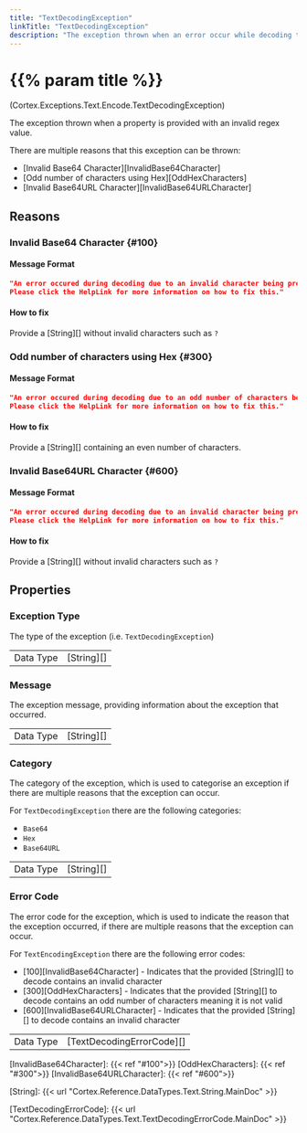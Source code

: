 ```yaml
---
title: "TextDecodingException"
linkTitle: "TextDecodingException"
description: "The exception thrown when an error occur while decoding text."
---
```


# {{% param title %}}

<p class="namespace">(Cortex.Exceptions.Text.Encode.TextDecodingException)</p>

The exception thrown when a property is provided with an invalid regex value.

There are multiple reasons that this exception can be thrown:

- [Invalid Base64 Character][InvalidBase64Character]
- [Odd number of characters using Hex][OddHexCharacters]
- [Invalid Base64URL Character][InvalidBase64URLCharacter]

## Reasons

### Invalid Base64 Character {#100}

#### Message Format

```json
"An error occured during decoding due to an invalid character being present.
Please click the HelpLink for more information on how to fix this."
```

#### How to fix

Provide a [String][] without invalid characters such as `?`

### Odd number of characters using Hex {#300}

#### Message Format

```json
"An error occured during decoding due to an odd number of characters being present.
Please click the HelpLink for more information on how to fix this."
```

#### How to fix

Provide a [String][] containing an even number of characters.

### Invalid Base64URL Character {#600}

#### Message Format

```json
"An error occured during decoding due to an invalid character being present.
Please click the HelpLink for more information on how to fix this."
```

#### How to fix

Provide a [String][] without invalid characters such as `?`

## Properties

### Exception Type

The type of the exception (i.e. `TextDecodingException`)

| | |
|-----------|------------|
| Data Type | [String][] |

### Message

The exception message, providing information about the exception that occurred.

| | |
|-----------|------------|
| Data Type | [String][] |

### Category

The category of the exception, which is used to categorise an exception if there are multiple reasons that the exception can occur.

For `TextDecodingException` there are the following categories:

- `Base64`
- `Hex`
- `Base64URL`

| | |
|-----------|------------|
| Data Type | [String][] |

### Error Code

The error code for the exception, which is used to indicate the reason that the exception occurred, if there are multiple reasons that the exception can occur.

For `TextEncodingException` there are the following error codes:

- [100][InvalidBase64Character] - Indicates that the provided [String][] to decode contains an invalid character
- [300][OddHexCharacters] - Indicates that the provided [String][] to decode contains an odd number of characters meaning it is not valid
- [600][InvalidBase64URLCharacter] - Indicates that the provided [String][] to decode contains an invalid character

| | |
|-----------|---------------------------|
| Data Type | [TextDecodingErrorCode][] |

[InvalidBase64Character]: {{< ref "#100">}}
[OddHexCharacters]: {{< ref "#300">}}
[InvalidBase64URLCharacter]: {{< ref "#600">}}

[String]: {{< url "Cortex.Reference.DataTypes.Text.String.MainDoc" >}}

[TextDecodingErrorCode]: {{< url "Cortex.Reference.DataTypes.Text.TextDecodingErrorCode.MainDoc" >}}
